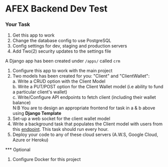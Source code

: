 # AFEX Backend Dev Test

### Your Task

1. Get this app to work
2. Change the database config to use PostgreSQL
3. Config settings for dev, staging and production servers
4. Add Two(2) security updates to the settings file

A Django app has been created under `/apps/` called `crm`

1. Configure this app to work with the main project
2. Two models has been created for you: "Client" and "ClientWallet": <br/>
   a. Write a CRUD option with the Client Model <br/>
   b. Write a PUT/POST option for the Client Wallet model (i.e ability to fund a particular client's wallet) <br/>
   c. Write/Configure API endpoints to fetch client (including their wallet balance) <br/>
   N:B You are to design an appropriate frontend for task in a & b above using <b>Django Template</b> <br/>
3. Set-up a web socket for the client wallet model
4. Write a background task that populates the Client model with users from this [endpoint](https://62c2c06cff594c656764970a.mockapi.io/users). This task should run every hour.
5. Deploy your code to any of these cloud servers (A.W.S, Google Cloud, Azure or Heroku)

\*\*\* Optional

1. Configure Docker for this project

